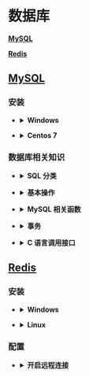 # **数据库**
   [**MySQL**](#MySQL)

   [**Redis**](#Redis)

## [**MySQL**](https://www.mysql.com/)
### **安装**

- <b><details><summary>**Windows**</summary></b>

  1. 压缩包下载地址：<https://downloads.mysql.com/archives/community/>
     ![down](https://github.com/Mmmmmmi/MyNote/blob/master/resource/MySQLDown.png)
  2. 下载完成后，将压缩包解压到解压到想安装的路径。
     ![](https://github.com/Mmmmmmi/MyNote/blob/master/resource/MySQLPATH.png)
  3. 将该目录下的 bin 添加到系统 path 系统变量中，右键我的电脑（此电脑)-- 高级系统设置 -- 环境变量 -- 下面的系统变量（S）中的 path 变量 --- 编辑 -- 新建。
     ![](https://github.com/Mmmmmmi/MyNote/blob/master/resource/binpath.png)
     ![](https://github.com/Mmmmmmi/MyNote/blob/master/resource/addpath.png)
  4. 以管理员运行 CMD（右键左下角 Window PowerShell 管理员也行)，进入 MySQL 的 bin 目录下，输入`mysqld install` 再输入` mysqld --initialize-insecure`
     ![](https://github.com/Mmmmmmi/MyNote/blob/master/resource/install.png)
     ![](https://github.com/Mmmmmmi/MyNote/blob/master/resource/init.png)
  5. 启动 MySQL 服务，在任意目录下均可。输入` net start mysql`
     ![](https://github.com/Mmmmmmi/MyNote/blob/master/resource/start.png)
  6. 初次安装，配置 root 密码，在打开的 CMD 界面，输入 ` mysql -u root`，首次登陆无需密码，直接回车。
     ![](https://github.com/Mmmmmmi/MyNote/blob/master/resource/rootinit.png)
  7. 输入` ALTER USER 'root'@'localhost' IDENTIFIED BY 'new password';`   `new password` 为新密码。输入完成后，退出（输入 quit)。
     ![](https://github.com/Mmmmmmi/MyNote/blob/master/resource/newpasswd.png)
  8. 重新登陆`mysql -u root -p`，这次输入新的密码登陆即可。

</details>

- <b><details><summary>**Centos 7**</summary></b>

  1. 添加 Yum Repository
     ` wget -i -c http://dev.mysql.com/get/mysql80-community-release-el7-2.noarch.rpm`
     ` mysql57-community-release-el7-10.noarch.rpm` 是版本号，具体版本可以到
     [MySQL 官网』: https://dev.mysql.com/downloads/repo/yum/
     修改。
  2. 下载完成后，安装` yum -y install mysql80-community-release-el7-2.noarch.rpm`
  3. 库安装完之后，开始安装`yum -y install mysql-community-server `
  4. 启动数据库服务，` systemctl start  mysqld.service`，查看状态 `systemctl status mysqld.service`
  5. 查看默认生成的`root`密码，` grep "password" /var/log/mysqld.log`
  6. 登陆数据库，` mysql -uroot -p`，输入刚才的密码。
  7. 修改密码，` ALTER USER 'root'@'localhost' IDENTIFIED BY 'new password';`，` new password` 为新的密码。
  8. 问题：可能由于依赖不足产生问题，可以尝试下面的命令移除对` mariadb-libs`：` yum -y remove mariadb-libs `

   </details>

### **数据库相关知识**

- <b><details><summary>**SQL 分类** </summary></b>

   **数据库定义语言 (Data Define Language，DDL)**
   - 定义数据库的模式、外模式、和内模式
   - 定义模式 / 内模式和外模式 / 模式二级映像
   - 定义有关的约束条件维护数据的存储结果
   ```
   create drop alter
   ```

   **数据库操纵语言 (Data Manipulation Language，DML)**
   - 实现对数据库的基本操作，包括检索、更新（包括插入、修改和删除) 等
   ```
   insert delete update
   ```

   **数据库控制语言 (Data Control Language，DCL)**
   - 负责管理数据库权限以及事务
   ```
   grant revoke commit
   ```

   </details>

- <b><details><summary>**基本操作** </summary></b>

   ```sql
   # 连接服务器
   mysql -h 127.0.0.1 -P 3306  -u root -p

   # 初次登陆修改密码
   ALTER USER 'root'@'localhost' IDENTIFIED BY 'new password';

   # 创建数据库
   create database helloworld;

   # 选择数据库
   use helloworld;

   # 查看引擎
   show engines;

   # 创建数据库表
   create table student(id int,name varchar(32),gender varchar(2));

   # 表中插入数据
   insert into student (id, name, gender) values (1, '张三', '男'); insert into student (id, name, gender) values (2, '李四', '女'); insert into student (id, name, gender) values (3, '王五', '男');

   # 批量插入数据
   insert into student (id, name, gender) values (3, '王五', '男'),(4, '王麻子', '男'));

   # 查询表中的数据
   select * from student;

   # 连接相关操作
   
   - INNER JOIN（内连接,或等值连接）: 获取两个表中字段匹配关系的记录。

   - LEFT JOIN（左连接）: 获取左表所有记录，即使右表没有对应匹配的记录。左连接

   - RIGHT JOIN（右连接）: 与 LEFT JOIN 相反，用于获取右表所有记录，即使左表没有对应匹配的记录。

   # MySQL 分组

   - GROUP BY ： 可以根据一个或者多个列对结果集分组，在分组的列上可以使用 COUNT ， SUM ， AVG 等函数
   SELECT * 
   FROM Student
   GROUP BY Student_Name
   




   ```
   </details>

- <b><details><summary>**MySQL 相关函数** </summary></b>
   ```sql

   # IFNULL(v1, v2)   如果 v1 的值不为 NULL，则返回 v1 ，否则返回 v2
   select IFNULL(NULL, "Hello World");  ----->  Hello World 

   ```
   </details>


- <b><details><summary>**事务** </summary></b>

  - **原子性（Atomicity）**，原子性是指事务包含的所有操作要么全部成功，要么全部失败回滚，因此事务的操作如果成功就必须要完全应用到数据库，如果操作失败则不能对数据库有任何影响。
  - **一致性（Consistency）**，一致性是指事务必须使数据库从一个一致性状态变换到另一个一致性状态，也就是说一个事务执行之前和执行之后都必须处于一致性状态。拿转账来说，假设用户 A 和用户 B 两者的钱加起来一共是 5000，那么不管 A 和 B 之间如何转账，转几次账，事务结束后两个用户的钱相加起来应该还得是 5000，这就是事务的一致性。
  - **隔离性（Isolation）**，隔离性是当多个用户并发访问数据库时，比如操作同一张表时，数据库为每一个用户开启的事务，不能被其他事务的操作所干扰，多个并发事务之间要相互隔离。即要达到这么一种效果：对于任意两个并发的事务 T1 和 T2，在事务 T1 看来，T2 要么在 T1 开始之前就已经结束，要么在 T1 结束之后才开始，这样每个事务都感觉不到有其他事务在并发地执行。
  - **持久性（Durability）**，持久性是指一个事务一旦被提交了，那么对数据库中的数据的改变就是永久性的，即便是在数据库系统遇到故障的情况下也不会丢失提交事务的操作。例如我们在使用 JDBC 操作数据库时，在提交事务方法后，提示用户事务操作完成，当我们程序执行完成直到看到提示后，就可以认定事务已经正确提交，即使这时候数据库出现了问题，也必须要将我们的事务完全执行完成，否则就会造成我们看到提示事务处理完毕，但是数据库因为故障而没有执行事务的重大错误。

</details>

- <b><details><summary>**C 语言调用接口** </summary></b>

   ```c++
   sudo yum install mysql-devel -y 	//安装开发包
   ```
</details>



## [**Redis**](https://redis.io/)

### **安装**
- <b><details><summary>**Windows** </summary></b>

   - 在GitHub上下载[压缩包](https://github.com/microsoftarchive/redis/releases)，这里使用的是压缩包的安装方法。
   - 解压到指定文件夹，将该文件夹添加到环境变量。
   - 打开powershell 输入`redis-server.exe`，显示运行即成功。如果没有添加环境变量，则需要从终端中进入文件夹，然后启动。
   
 </details>

- <b><details><summary>**Linux** </summary></b>

  - **Centos 7**

      其他版本的Centos系统，参考[官网](https://redis.io/download)。
   ```c
   sudo yum install redis
   systemctl start redis  //centos7
   service redis start    //centos6及以下
   systemctl status redis //查看启动状态
   ```

</details>

### **配置**
- <b><details><summary>**开启远程连接** </summary></b>

   - **windows**

      进入安装目录下，找到`redis.windows.conf`，打开，找到`bind 127.0.0.1` 修改为 `# bind 127.0.0.1` ，保存退出
   - **Linux**
   ```c
   sudo vim /etc/redis.conf
   //找到 bind 127.0.0.1 修改为下面
   # bind 127.0.0.1   //保存退出
   //重启服务
   service redis restart
   //在终端输入
   ps -ef | grep redis
   //输出
   redis 16274 1 0 09:56 ?  00:00:01 /usr/bin/redis-server *:6379
   // * 表示允许所有的ip连接到本服务上
   ```

</details>